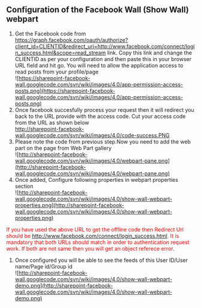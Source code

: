 ## Configuration of the Facebook Wall (Show Wall) webpart ##
  1. Get the Facebook code from https://graph.facebook.com/oauth/authorize?client_id=CLIENTID&redirect_uri=http://www.facebook.com/connect/login_success.html&scope=read_stream link. Copy this link and change the CLIENTID as per your configuration and then paste this in your browser URL field and hit go. You will need to allow the application access to read posts from your profile/page<br /> ![https://sharepoint-facebook-wall.googlecode.com/svn/wiki/images/4.0/app-permission-access-posts.png](https://sharepoint-facebook-wall.googlecode.com/svn/wiki/images/4.0/app-permission-access-posts.png)
  1. Once facebook succesfully process your request then it will redirect you back to the URL provide with the access code. Cut your access code from the URL as shown below<br /> http://sharepoint-facebook-wall.googlecode.com/svn/wiki/images/4.0/code-success.PNG
  1. Please note the code from previous step.Now you need to add the web part on the page from Web Part gallery <br /> ![http://sharepoint-facebook-wall.googlecode.com/svn/wiki/images/4.0/webpart-pane.png](http://sharepoint-facebook-wall.googlecode.com/svn/wiki/images/4.0/webpart-pane.png)
  1. Once added, Configure following properties in webpart properties section <br /> ![http://sharepoint-facebook-wall.googlecode.com/svn/wiki/images/4.0/show-wall-webpart-properties.png](http://sharepoint-facebook-wall.googlecode.com/svn/wiki/images/4.0/show-wall-webpart-properties.png)

<font color='red'>If you have used the above URL to get the offline code then Redirect Url should be <a href='http://www.facebook.com/connect/login_success.html'>http://www.facebook.com/connect/login_success.html</a>. It is mandatory that both URLs should match in order to authentication request work. If both are not same then you will get an object referece error.</font>


  1. Once configured you will be able to see the feeds of this User ID/User name/Page id/Group id <br /> ![http://sharepoint-facebook-wall.googlecode.com/svn/wiki/images/4.0/show-wall-webpart-demo.png](http://sharepoint-facebook-wall.googlecode.com/svn/wiki/images/4.0/show-wall-webpart-demo.png)